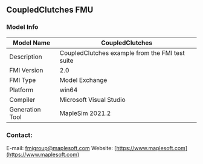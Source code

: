 ## CoupledClutches FMU
### Model Info
|Model Name|CoupledClutches|
|-|-|
|Description|CoupledClutches example from the FMI test suite|
|FMI Version|2.0|
|FMI Type|Model Exchange|
|Platform|win64|
|Compiler|Microsoft Visual Studio|
|Generation Tool|MapleSim 2021.2|
### Contact:
E-mail: fmigroup@maplesoft.com
Website: [https://www.maplesoft.com](https://www.maplesoft.com)
